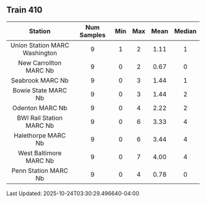 ## Train 410

| Station | Num Samples | Min | Max | Mean | Median |
| :-----: | :---------: | :-: | :-: | :--: | :----: |
| Union Station MARC Washington | 9 | 1 | 2 | 1.11 | 1 |
| New Carrollton MARC Nb | 9 | 0 | 2 | 0.67 | 0 |
| Seabrook MARC Nb | 9 | 0 | 3 | 1.44 | 1 |
| Bowie State MARC Nb | 9 | 0 | 3 | 1.44 | 2 |
| Odenton MARC Nb | 9 | 0 | 4 | 2.22 | 2 |
| BWI Rail Station MARC Nb | 9 | 0 | 6 | 3.33 | 4 |
| Halethorpe MARC Nb | 9 | 0 | 6 | 3.44 | 4 |
| West Baltimore MARC Nb | 9 | 0 | 7 | 4.00 | 4 |
| Penn Station MARC Nb | 9 | 0 | 4 | 0.78 | 0 |


Last Updated: 2025-10-24T03:30:29.496640-04:00